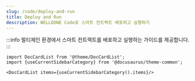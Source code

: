 ```yaml
---
slug: /code/deploy-and-run
title: Deploy and Run
description: WELLDONE Code로 스마트 컨트랙트 배포하고 실행하기
---
```


:::info
멀티체인 환경에서 스마트 컨트랙트를 배포하고 실행하는 가이드를 제공합니다.
:::

```mdx-code-block
import DocCardList from '@theme/DocCardList';
import {useCurrentSidebarCategory} from '@docusaurus/theme-common';

<DocCardList items={useCurrentSidebarCategory().items}/>
```
